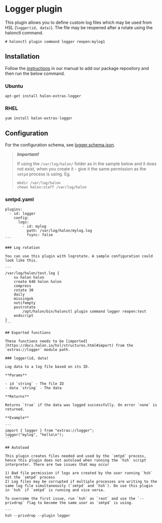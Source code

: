 # Logger plugin

This plugin allows you to define custom log files which may be used from HSL (```logger(id, data)```). The file may be reopened after a rotate using the halonctl command.

```
# halonctl plugin command logger reopen:mylog1
```

## Installation

Follow the [instructions](https://docs.halon.io/manual/comp_install.html#installation) in our manual to add our package repository and then run the below command.

### Ubuntu

```
apt-get install halon-extras-logger
```

### RHEL

```
yum install halon-extras-logger
```

## Configuration

For the configuration schema, see [logger.schema.json](logger.schema.json).

> **_Important!_**
> 
> If using the `/var/log/halon/` folder as in the sample below and it does not exist, when you create it - give it the same permission as the `smtpd` process is using. Eg.
> ```
> mkdir /var/log/halon
> chown halon:staff /var/log/halon
> ```
> 

### smtpd.yaml

````
plugins:
  - id: logger
    config:
      logs:
        - id: mylog
          path: /var/log/halon/mylog.log
          fsync: false
```

### Log rotation

You can use this plugin with logrotate. A sample configuration could look like this.

```
/var/log/halon/test.log {
    su halon halon
    create 640 halon halon
    compress
    rotate 30
    daily
    missingok
    notifempty
    postrotate
        /opt/halon/bin/halonctl plugin command logger reopen:test
    endscript
}
```

## Exported functions

These functions needs to be [imported](https://docs.halon.io/hsl/structures.html#import) from the `extras://logger` module path.

### logger(id, data)

Log data to a log file based on its ID.

**Params**

- id `string` - The file ID
- data `string` - The data

**Returns**

Returns `true` if the data was logged successfully. On error `none` is returned.

**Example**

```
import { logger } from "extras://logger";
logger("mylog", "hello\n");
```

## Autoload

This plugin creates files needed and used by the `smtpd` process, hence this plugin does not autoload when running the `hsh` script interpreter. There are two issues that may occur

1) Bad file permission if logs are created by the user running `hsh` not the `smtpd` process
2) Log files may be corrupted if multiple processes are writing to the same log file simultaneously (`smtpd` and `hsh`). Do use this plugin in `hsh` if `smtpd` is running and vice versa.

To overcome the first issue, run `hsh` as `root` and use the `--privdrop` flag to become the same user as `smtpd` is using.

```
hsh --privdrop --plugin logger
````